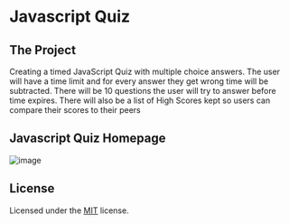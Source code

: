 # Javascript Quiz

## The Project
Creating a timed JavaScript Quiz with multiple choice answers. The user will have a time limit and for every answer they get wrong time will be subtracted. There will be 10 questions the user will try to answer before time expires. There will also be a list of High Scores kept so users can compare their scores to their peers

## Javascript Quiz Homepage

![image](https://user-images.githubusercontent.com/25594179/97094032-ccb51880-1605-11eb-989c-af590d54a218.png)


## License

Licensed under the [MIT](LICENSE) license.
